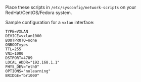 Place these scripts in `/etc/sysconfig/network-scripts` on your
RedHat/CentOS/Fedora system.

Sample configuration for a `vxlan` interface:

	TYPE=VXLAN
	DEVICE=vxlan1000
	BOOTPROTO=none
	ONBOOT=yes
	TTL=255
	VNI=1000
	DSTPORT=4789
	LOCAL_ADDR="192.168.1.1"
	PHYS_DEV="eth0"
	OPTIONS="nolearning"
	BRIDGE="br1000"

